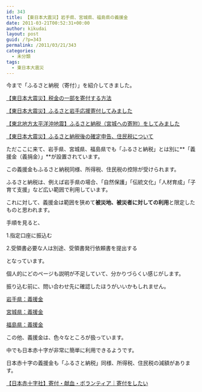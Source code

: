 ```yaml
---
id: 343
title: 【東日本大震災】岩手県、宮城県、福島県の義援金
date: 2011-03-21T00:52:31+00:00
author: kikudai
layout: post
guid: /?p=343
permalink: /2011/03/21/343
categories:
  - 未分類
tags:
  - 東日本大震災
---
```

今まで「ふるさと納税（寄付）」を紹介してきました。

[【東日本大震災】税金の一部を寄付する方法](/archives/202)
  
[【東日本大震災】ふるさと岩手応援寄付してみました](/archives/236)
  
[【東北地方太平洋沖地震】ふるさと納税（宮城への寄附）をしてみました](/archives/257)
  
[【東日本大震災】ふるさと納税後の確定申告、住民税について](/archives/298)

ただここに来て、岩手県、宮城県、福島県でも「ふるさと納税」とは別に**「義援金（義捐金）」**が設置されています。
  
この義援金もふるさと納税同様、所得税、住民税の控除が受けられます。

ふるさと納税は、例えば岩手県の場合、「自然保護」「伝統文化」「人材育成」「子育て支援」など広い範囲で利用しています。
  
これに対して、義援金は範囲を狭めて**被災地、被災者に対しての利用**と限定したものと思われます。

手順を見ると、

1.指定口座に振込む
  
2.受領書必要な人は別途、受領書発行依頼書を提出する

となっています。

個人的にどのページも説明が不足していて、分かりづらくい感じがします。
  
振り込む前に、問い合わせ先に確認したほうがいいかもしれません。

<a href="http://bit.ly/hQmpey" rel="nofollow">岩手県：義援金</a>

<a href="http://bit.ly/hcEbyL" rel="nofollow">宮城県：義援金</a>

<a href="http://bit.ly/ee1SHw" rel="nofollow">福島県：義援金</a>

この他、義援金は、色々なところが扱っています。
  
中でも日本赤十字が非常に簡単に利用できるようです。
  
日本赤十字の義援金も「ふるさと納税」同様、所得税、住民税の減額があります。

<a href="http://bit.ly/e3vnFe" rel="nofollow">【日本赤十字社】寄付・献血・ボランティア｜寄付をしたい</a>